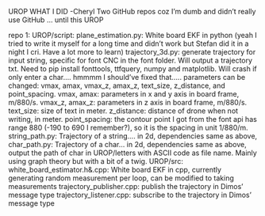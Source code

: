 UROP WHAT I DID                                                                                                      -Cheryl
Two GitHub repos coz I’m dumb and didn’t really use GitHub … until this UROP

repo 1:
UROP/script:
plane_estimation.py: White board EKF in python (yeah I tried to write it myself for a long time and didn’t work but Stefan did it in a night I cri.  Have a lot more to learn)
trajectory_3d.py: generate trajectory for input string, specific for font CNC in the font folder. Will output a trajectory txt. Need to pip install fonttools, ttfquery, numpy and matplotlib. Will crash if only enter a char…. hmmmm I should’ve fixed that….. parameters can be changed: vmax, amax, vmax_z, amax_z, text_size, z_distance, and point_spacing. vmax, amax: parameters in x and y axis in board frame, m/880/s. vmax_z, amax_z: parameters in z axis in board frame, m/880/s. text_size: size of text in meter. z_distance: distance of drone when not writing, in meter. point_spacing: the contour point I got from the font api has range 880 (-190 to 690 I remember?), so it is the spacing in unit 1/880/m. 
string_path.py: Trajectory of a string…. in 2d, dependencies same as above,
char_path.py: Trajectory of a char… in 2d, dependencies same as above, output the path of char in UROP/letters with ASCII code as file name. Mainly using graph theory but with a bit of a twig. 
UROP/src:
white_board_estimator.h&.cpp: White board EKF in cpp, currently generating random measurement per loop, can be modified to taking measurements
trajectory_publisher.cpp: publish the trajectory in Dimos’ message type
trajectory_listener.cpp: subscribe to the trajectory in Dimos’ message type

